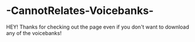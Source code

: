 # -CannotRelates-Voicebanks-
HEY! Thanks for checking out the page even if you don't want to download any of the voicebanks! 
